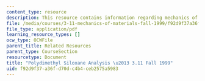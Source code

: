 ```yaml
---
content_type: resource
description: This resource contains information regarding mechanics of materials.
file: /media/courses/3-11-mechanics-of-materials-fall-1999/f92d9f37a36fd70dc4b4ceb2575a5983_MIT3_11F99_pdmsslides.pdf
file_type: application/pdf
learning_resource_types: []
ocw_type: OCWFile
parent_title: Related Resources
parent_type: CourseSection
resourcetype: Document
title: "Polydimethyl Siloxane Analysis \u2013 3.11 Fall 1999"
uid: f92d9f37-a36f-d70d-c4b4-ceb2575a5983
---
```

